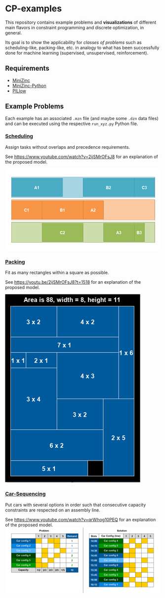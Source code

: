 # CP-examples

This repository contains example problems and **visualizations** of different main flavors in constraint programming and discrete optimization, in general.

Its goal is to show the applicability for *classes of problems* such as scheduling-like, packing-like, etc. in analogy to what has been successfully done 
for machine learning (supervised, unsupervised, reinforcement).

## Requirements

* [MiniZinc](http://www.minizinc.org/)
* [MiniZinc-Python](https://minizinc-python.readthedocs.io/en/latest/)
* [PILlow](https://pillow.readthedocs.io/en/stable/)

## Example Problems

Each example has an associated `.mzn` file (and maybe some `.dzn` data files) and can be executed using the respective `run_xyz.py` Python file.

### [Scheduling](scheduling)

Assign tasks without overlaps and precedence requirements.

See https://www.youtube.com/watch?v=2ijSMrOFsJ8 for an explanation of the proposed model.

![An example solution to a scheduling problem.](scheduling/scheduling.png)

### [Packing](packing)
Fit as many rectangles within a square as possible. 

See https://youtu.be/2ijSMrOFsJ8?t=1518 for an explanation of the proposed model.

![An example solution to a packing problem.](packing/rect_packing.png)

### [Car-Sequencing](car-sequencing)
Put cars with several options in order such that consecutive capacity constraints are respected on an assembly line.

See https://www.youtube.com/watch?v=qrWhog10PEQ for an explanation of the proposed model.
![An example solution to a scheduling problem.](car-sequencing/car-seq.png)

